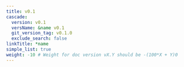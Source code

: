 ```yaml
---
title: v0.1
cascade:
  version: v0.1
  versName: &name v0.1
  git_version_tag: v0.1.0
  exclude_search: false
linkTitle: *name
simple_list: true
weight: -10 # Weight for doc version vX.Y should be -(100*X + Y)0
---
```

